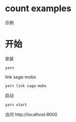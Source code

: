 # count examples
示例

# 开始

安装

```
yarn
```

link saga-mobx
```
yarn link saga-mobx
```

启动
```
yarn start
```
访问 http://localhost:8000